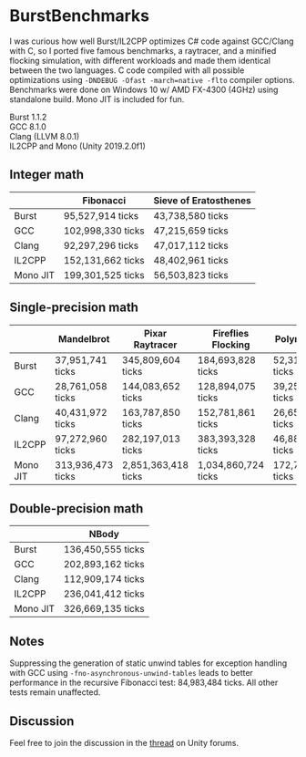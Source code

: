 # BurstBenchmarks
I was curious how well Burst/IL2CPP optimizes C# code against GCC/Clang with C, so I ported five famous benchmarks, a raytracer, and a minified flocking simulation, with different workloads and made them identical between the two languages. C code compiled with all possible optimizations using `-DNDEBUG -Ofast -march=native -flto` compiler options. Benchmarks were done on Windows 10 w/ AMD FX-4300 (4GHz) using standalone build. Mono JIT is included for fun.

Burst 1.1.2<br/>
GCC 8.1.0<br/>
Clang (LLVM 8.0.1)<br/>
IL2CPP and Mono (Unity 2019.2.0f1)

## Integer math

|          | Fibonacci         | Sieve of Eratosthenes |
|----------|-------------------|-----------------------|
| Burst    | 95,527,914 ticks  | 43,738,580 ticks      |
| GCC      | 102,998,330 ticks | 47,215,659 ticks      |
| Clang    | 92,297,296 ticks  | 47,017,112 ticks      |
| IL2CPP   | 152,131,662 ticks | 48,402,961 ticks      |
| Mono JIT | 199,301,525 ticks | 56,503,823 ticks      |

## Single-precision math

|          | Mandelbrot        | Pixar Raytracer     | Fireflies Flocking  | Polynomials       |
|----------|-------------------|---------------------|---------------------|-------------------|
| Burst    | 37,951,741 ticks  | 345,809,604 ticks   | 184,693,828 ticks   | 52,312,299 ticks  |
| GCC      | 28,761,058 ticks  | 144,083,652 ticks   | 128,894,075 ticks   | 39,252,467 ticks  |
| Clang    | 40,431,972 ticks  | 163,787,850 ticks   | 152,781,861 ticks   | 26,659,845 ticks  |
| IL2CPP   | 97,272,960 ticks  | 282,197,013 ticks   | 383,393,328 ticks   | 46,888,288 ticks  |
| Mono JIT | 313,936,473 ticks | 2,851,363,418 ticks | 1,034,860,724 ticks | 172,780,244 ticks |

## Double-precision math

|          | NBody             |
|----------|-------------------|
| Burst    | 136,450,555 ticks |
| GCC      | 202,893,162 ticks |
| Clang    | 112,909,174 ticks |
| IL2CPP   | 236,041,412 ticks |
| Mono JIT | 326,669,135 ticks |

Notes
--------
Suppressing the generation of static unwind tables for exception handling with GCC using `-fno-asynchronous-unwind-tables` leads to better performance in the recursive Fibonacci test: 84,983,484 ticks. All other tests remain unaffected.

Discussion
--------
Feel free to join the discussion in the [thread](https://forum.unity.com/threads/benchmarking-burst-against-gcc-machine-code-fibonacci-mandelbrot-nbody.715133/) on Unity forums.
